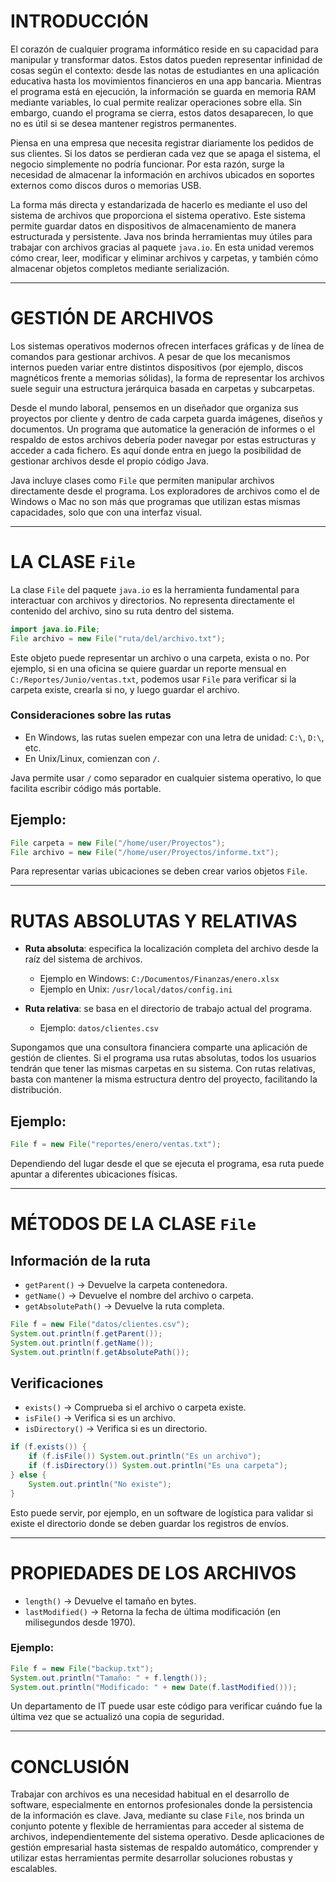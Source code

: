 

# INTRODUCCIÓN

El corazón de cualquier programa informático reside en su capacidad para manipular y transformar datos. Estos datos pueden representar infinidad de cosas según el contexto: desde las notas de estudiantes en una aplicación educativa hasta los movimientos financieros en una app bancaria. Mientras el programa está en ejecución, la información se guarda en memoria RAM mediante variables, lo cual permite realizar operaciones sobre ella. Sin embargo, cuando el programa se cierra, estos datos desaparecen, lo que no es útil si se desea mantener registros permanentes.

Piensa en una empresa que necesita registrar diariamente los pedidos de sus clientes. Si los datos se perdieran cada vez que se apaga el sistema, el negocio simplemente no podría funcionar. Por esta razón, surge la necesidad de almacenar la información en archivos ubicados en soportes externos como discos duros o memorias USB.

La forma más directa y estandarizada de hacerlo es mediante el uso del sistema de archivos que proporciona el sistema operativo. Este sistema permite guardar datos en dispositivos de almacenamiento de manera estructurada y persistente. Java nos brinda herramientas muy útiles para trabajar con archivos gracias al paquete `java.io`. En esta unidad veremos cómo crear, leer, modificar y eliminar archivos y carpetas, y también cómo almacenar objetos completos mediante serialización.

---

# GESTIÓN DE ARCHIVOS

Los sistemas operativos modernos ofrecen interfaces gráficas y de línea de comandos para gestionar archivos. A pesar de que los mecanismos internos pueden variar entre distintos dispositivos (por ejemplo, discos magnéticos frente a memorias sólidas), la forma de representar los archivos suele seguir una estructura jerárquica basada en carpetas y subcarpetas.

Desde el mundo laboral, pensemos en un diseñador que organiza sus proyectos por cliente y dentro de cada carpeta guarda imágenes, diseños y documentos. Un programa que automatice la generación de informes o el respaldo de estos archivos debería poder navegar por estas estructuras y acceder a cada fichero. Es aquí donde entra en juego la posibilidad de gestionar archivos desde el propio código Java.

Java incluye clases como `File` que permiten manipular archivos directamente desde el programa. Los exploradores de archivos como el de Windows o Mac no son más que programas que utilizan estas mismas capacidades, solo que con una interfaz visual.

---

# LA CLASE `File`

La clase `File` del paquete `java.io` es la herramienta fundamental para interactuar con archivos y directorios. No representa directamente el contenido del archivo, sino su ruta dentro del sistema.

```java
import java.io.File;
File archivo = new File("ruta/del/archivo.txt");
```

Este objeto puede representar un archivo o una carpeta, exista o no. Por ejemplo, si en una oficina se quiere guardar un reporte mensual en `C:/Reportes/Junio/ventas.txt`, podemos usar `File` para verificar si la carpeta existe, crearla si no, y luego guardar el archivo.

### Consideraciones sobre las rutas

- En Windows, las rutas suelen empezar con una letra de unidad: `C:\`, `D:\`, etc.
- En Unix/Linux, comienzan con `/`.

Java permite usar `/` como separador en cualquier sistema operativo, lo que facilita escribir código más portable.

## Ejemplo:

```java
File carpeta = new File("/home/user/Proyectos");
File archivo = new File("/home/user/Proyectos/informe.txt");
```

Para representar varias ubicaciones se deben crear varios objetos `File`.

---

# RUTAS ABSOLUTAS Y RELATIVAS

- **Ruta absoluta**: especifica la localización completa del archivo desde la raíz del sistema de archivos.

  - Ejemplo en Windows: `C:/Documentos/Finanzas/enero.xlsx`
  - Ejemplo en Unix: `/usr/local/datos/config.ini`

- **Ruta relativa**: se basa en el directorio de trabajo actual del programa.

  - Ejemplo: `datos/clientes.csv`

Supongamos que una consultora financiera comparte una aplicación de gestión de clientes. Si el programa usa rutas absolutas, todos los usuarios tendrán que tener las mismas carpetas en su sistema. Con rutas relativas, basta con mantener la misma estructura dentro del proyecto, facilitando la distribución.

## Ejemplo:

```java
File f = new File("reportes/enero/ventas.txt");
```

Dependiendo del lugar desde el que se ejecuta el programa, esa ruta puede apuntar a diferentes ubicaciones físicas.

---

# MÉTODOS DE LA CLASE `File`

## Información de la ruta

- `getParent()` → Devuelve la carpeta contenedora.
- `getName()` → Devuelve el nombre del archivo o carpeta.
- `getAbsolutePath()` → Devuelve la ruta completa.

```java
File f = new File("datos/clientes.csv");
System.out.println(f.getParent());
System.out.println(f.getName());
System.out.println(f.getAbsolutePath());
```

## Verificaciones

- `exists()` → Comprueba si el archivo o carpeta existe.
- `isFile()` → Verifica si es un archivo.
- `isDirectory()` → Verifica si es un directorio.

```java
if (f.exists()) {
    if (f.isFile()) System.out.println("Es un archivo");
    if (f.isDirectory()) System.out.println("Es una carpeta");
} else {
    System.out.println("No existe");
}
```

Esto puede servir, por ejemplo, en un software de logística para validar si existe el directorio donde se deben guardar los registros de envíos.

---

# PROPIEDADES DE LOS ARCHIVOS

- `length()` → Devuelve el tamaño en bytes.
- `lastModified()` → Retorna la fecha de última modificación (en milisegundos desde 1970).

### Ejemplo:

```java
File f = new File("backup.txt");
System.out.println("Tamaño: " + f.length());
System.out.println("Modificado: " + new Date(f.lastModified()));
```

Un departamento de IT puede usar este código para verificar cuándo fue la última vez que se actualizó una copia de seguridad.

---

# CONCLUSIÓN

Trabajar con archivos es una necesidad habitual en el desarrollo de software, especialmente en entornos profesionales donde la persistencia de la información es clave. Java, mediante su clase `File`, nos brinda un conjunto potente y flexible de herramientas para acceder al sistema de archivos, independientemente del sistema operativo. Desde aplicaciones de gestión empresarial hasta sistemas de respaldo automático, comprender y utilizar estas herramientas permite desarrollar soluciones robustas y escalables.

